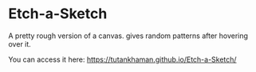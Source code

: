 # Etch-a-Sketch

A pretty rough version of a canvas. gives random patterns after hovering over it.

You can access it here:
https://tutankhaman.github.io/Etch-a-Sketch/
